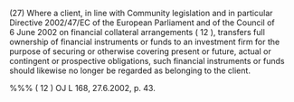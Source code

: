 (27) Where a client, in line with Community legislation and in particular Directive 2002/47/EC of the European Parliament and of the Council of 6 June 2002 on financial collateral arrangements ( 12 ), transfers full ownership of financial instruments or funds to an investment firm for the purpose of securing or otherwise covering present or future, actual or contingent or prospective obligations, such financial instruments or funds should likewise no longer be regarded as belonging to the client.

%%% ( 12 ) OJ L 168, 27.6.2002, p. 43.